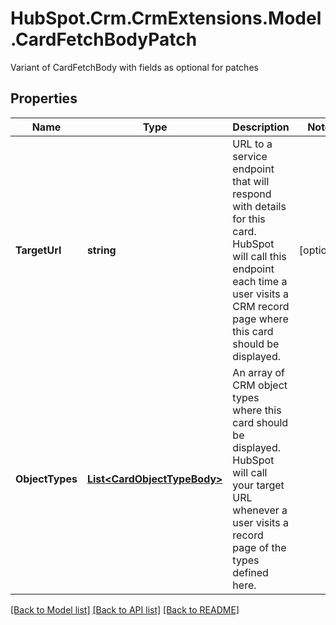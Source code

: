 # HubSpot.Crm.CrmExtensions.Model.CardFetchBodyPatch
Variant of CardFetchBody with fields as optional for patches

## Properties

Name | Type | Description | Notes
------------ | ------------- | ------------- | -------------
**TargetUrl** | **string** | URL to a service endpoint that will respond with details for this card. HubSpot will call this endpoint each time a user visits a CRM record page where this card should be displayed. | [optional] 
**ObjectTypes** | [**List&lt;CardObjectTypeBody&gt;**](CardObjectTypeBody.md) | An array of CRM object types where this card should be displayed. HubSpot will call your target URL whenever a user visits a record page of the types defined here. | 

[[Back to Model list]](../README.md#documentation-for-models) [[Back to API list]](../README.md#documentation-for-api-endpoints) [[Back to README]](../README.md)

